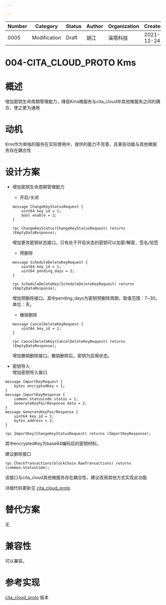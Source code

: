 ```yaml
---

---
```


| Number | Category     | Status | Author | Organization | Created    |
| ------ | ------------ | ------ | ------ | ------------ | ---------- |
| 0005   | Modification | Draft  | 胡江 | 溪塔科技     | 2021-12-24 |

# 004-CITA_CLOUD_PROTO Kms

# 概述

增加密钥生命周期管理能力，降低Kms微服务与cita_cloud中其他微服务之间的耦合，使之更为通用

# 动机

Kms作为单独的服务在实际使用中，提供的能力不完善，且某些功能与其他微服务存在耦合性

# 设计方案
- 增加密钥生命周期管理能力
    - 开启/关闭
    ```
    message ChangeKeyStatusRequest {
        uint64 key_id = 1;
        bool enable = 2;
    }
    ```
    ```
    rpc ChangeKeyStatus(ChangeKeyStatusRequest) returns (EmptyDataResponse);
    ```
    增加更改密钥状态接口。只有处于开启状态的密钥可以加密/解密，签名/验签  
    
    - 预删除
    ```
    message ScheduleDeleteKeyRequest {
        uint64 key_id = 1;
        uint64 pending_days = 2;
    }
    ```
    
    ```
    rpc ScheduleDeleteKey(ScheduleDeleteKeyRequest) returns (EmptyDataResponse);
    ```
    增加预删除接口。其中pending_days为密钥预删除周期，取值范围：7~30。 单位：天。
    
    - 撤销删除
    ```
    message CancelDeleteKeyRequest {
        uint64 key_id = 1;
    }
    ```
    
    ```
    rpc CancelDeleteKey(CancelDeleteKeyRequest) returns (EmptyDataResponse);
    ```
    增加撤销删除接口。撤销删除后，密钥为启用状态。
  
- 密钥导入  
增加密钥导入接口
```
message ImportKeyRequest {
    bytes encryptedKey = 1;
}
message ImportKeyResponse {
    common.StatusCode status = 1;
    GenerateKeyPairResponse data = 2;
}
message GenerateKeyPairResponse {
    uint64 key_id = 1;
    bytes address = 2;
}
```
```
rpc ImportKey(ChangeKeyStatusRequest) returns (ImportKeyResponse);
```
其中encryptedKey为base64编码后的密钥材料。

建议删除接口
```
rpc CheckTransactions(blockchain.RawTransactions) returns (common.StatusCode);
```

该接口与cita_cloud其他微服务存在耦合性，建议改用其他方式实现此功能

详细代码更新见 [cita_cloud_proto](https://github.com/cita-cloud/cita_cloud_proto)
# 替代方案

无

# 兼容性

可以兼容。

# 参考实现
 
[cita_cloud_proto](https://github.com/cita-cloud/cita_cloud_proto) 版本

